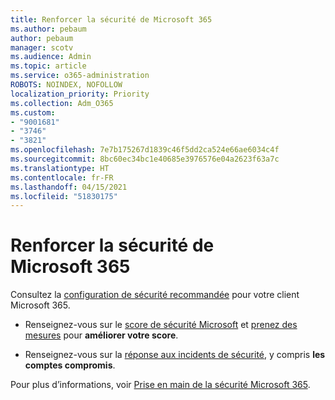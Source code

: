 ```yaml
---
title: Renforcer la sécurité de Microsoft 365
ms.author: pebaum
author: pebaum
manager: scotv
ms.audience: Admin
ms.topic: article
ms.service: o365-administration
ROBOTS: NOINDEX, NOFOLLOW
localization_priority: Priority
ms.collection: Adm_O365
ms.custom:
- "9001681"
- "3746"
- "3821"
ms.openlocfilehash: 7e7b175267d1839c46f5dd2ca524e66ae6034c4f
ms.sourcegitcommit: 8bc60ec34bc1e40685e3976576e04a2623f63a7c
ms.translationtype: HT
ms.contentlocale: fr-FR
ms.lasthandoff: 04/15/2021
ms.locfileid: "51830175"
---
```

# <a name="increase-microsoft-365-security"></a>Renforcer la sécurité de Microsoft 365

Consultez la [configuration de sécurité recommandée](https://docs.microsoft.com/microsoft-365/security/office-365-security/tenant-wide-setup-for-increased-security?view=o365-worldwide) pour votre client Microsoft 365.

- Renseignez-vous sur le [score de sécurité Microsoft](https://docs.microsoft.com/microsoft-365/security/mtp/microsoft-secure-score?view=o365-worldwide) et [prenez des mesures](https://docs.microsoft.com/microsoft-365/security/mtp/microsoft-secure-score?view=o365-worldwide#take-action-to-improve-your-score) pour **améliorer votre score**.

- Renseignez-vous sur la [réponse aux incidents de sécurité](https://docs.microsoft.com/microsoft-365/security/office-365-security/office365-security-incident-response-overview?view=o365-worldwide), y compris **les comptes compromis**.

Pour plus d’informations, voir [Prise en main de la sécurité Microsoft 365](https://docs.microsoft.com/microsoft-365/security/office-365-security/security-roadmap?view=o365-worldwide). 

